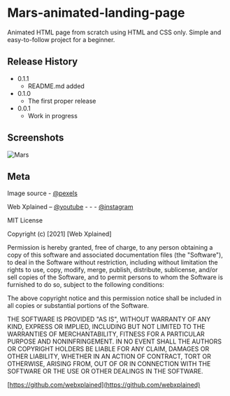 # Mars-animated-landing-page
Animated HTML page from scratch using HTML and CSS only. Simple and easy-to-follow project for a beginner.

## Release History

* 0.1.1
    * README.md added
* 0.1.0
    * The first proper release
* 0.0.1
    * Work in progress


## Screenshots
![Mars](https://user-images.githubusercontent.com/83108798/121291536-0f620180-c906-11eb-9eed-255a5d8eda46.png)


## Meta

Image source - [@pexels](https://www.pexels.com)

Web Xplained – [@youtube](https://www.youtube.com/channel/UC4sWzrFzcFKCoGYj6PaIsDg) - - -
[@instagram](https://www.instagram.com/web.xplained/)

MIT License

Copyright (c) [2021] [Web Xplained]

Permission is hereby granted, free of charge, to any person obtaining a copy
of this software and associated documentation files (the "Software"), to deal
in the Software without restriction, including without limitation the rights
to use, copy, modify, merge, publish, distribute, sublicense, and/or sell
copies of the Software, and to permit persons to whom the Software is
furnished to do so, subject to the following conditions:

The above copyright notice and this permission notice shall be included in all
copies or substantial portions of the Software.

THE SOFTWARE IS PROVIDED "AS IS", WITHOUT WARRANTY OF ANY KIND, EXPRESS OR
IMPLIED, INCLUDING BUT NOT LIMITED TO THE WARRANTIES OF MERCHANTABILITY,
FITNESS FOR A PARTICULAR PURPOSE AND NONINFRINGEMENT. IN NO EVENT SHALL THE
AUTHORS OR COPYRIGHT HOLDERS BE LIABLE FOR ANY CLAIM, DAMAGES OR OTHER
LIABILITY, WHETHER IN AN ACTION OF CONTRACT, TORT OR OTHERWISE, ARISING FROM,
OUT OF OR IN CONNECTION WITH THE SOFTWARE OR THE USE OR OTHER DEALINGS IN THE
SOFTWARE.

[https://github.com/webxplained](https://github.com/webxplained)
